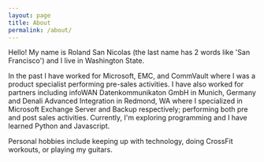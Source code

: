 ```yaml
---
layout: page
title: About
permalink: /about/
---
```

Hello! My name is Roland San Nicolas (the last name has 2 words like 'San Francisco') and I live in Washington State.


In the past I have worked for Microsoft, EMC, and CommVault where I was a product specialist performing pre-sales activities. I have also worked for partners including infoWAN Datenkommunikaton GmbH in Munich, Germany and Denali Advanced Integration in Redmond, WA where I specialized in Microsoft Exchange Server and Backup respectively; performing both pre and post sales activities. Currently, I'm exploring programming and I have learned Python and Javascript.

Personal hobbies include keeping up with technology, doing CrossFit workouts, or playing my guitars.
